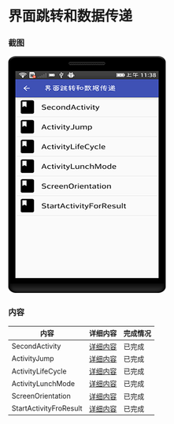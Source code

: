 # 界面跳转和数据传递

### 截图
![截图](https://github.com/BruceAnda/HMAndroid/blob/master/screenshot/day06/pic/pic.png)

### 内容
| 内容 | 详细内容 | 完成情况 |
|-----|-----|-----|
| SecondActivity | [详细内容](https://github.com/BruceAnda/HMAndroid/tree/master/app/src/main/java/zhaoliang/com/hmandroid/activity/day06/secondactivity) | 已完成 |
| ActivityJump | [详细内容](https://github.com/BruceAnda/HMAndroid/tree/master/app/src/main/java/zhaoliang/com/hmandroid/activity/day06/activityjump) | 已完成 |
| ActivityLifeCycle | [详细内容](https://github.com/BruceAnda/HMAndroid/tree/master/app/src/main/java/zhaoliang/com/hmandroid/activity/day06/activitylifecycle) | 已完成 |
| ActivityLunchMode | [详细内容](https://github.com/BruceAnda/HMAndroid/tree/master/app/src/main/java/zhaoliang/com/hmandroid/activity/day06/activitylunchmode) | 已完成 |
| ScreenOrientation | [详细内容](https://github.com/BruceAnda/HMAndroid/tree/master/app/src/main/java/zhaoliang/com/hmandroid/activity/day06/screenorientation) | 已完成 |
| StartActivityFroResult | [详细内容](https://github.com/BruceAnda/HMAndroid/tree/master/app/src/main/java/zhaoliang/com/hmandroid/activity/day06/startactivityforresult) | 已完成 |